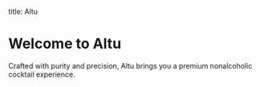 title: Altu
<h1>Welcome to Altu</h1>
<p>Crafted with purity and precision, Altu brings you a premium nonalcoholic cocktail experience.</p>


